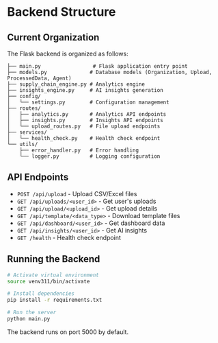 # Backend Structure

## Current Organization

The Flask backend is organized as follows:

```
├── main.py                 # Flask application entry point
├── models.py              # Database models (Organization, Upload, ProcessedData, Agent)
├── supply_chain_engine.py # Analytics engine
├── insights_engine.py     # AI insights generation
├── config/
│   └── settings.py        # Configuration management
├── routes/
│   ├── analytics.py       # Analytics API endpoints
│   ├── insights.py        # Insights API endpoints
│   └── upload_routes.py   # File upload endpoints
├── services/
│   └── health_check.py    # Health check endpoint
└── utils/
    ├── error_handler.py   # Error handling
    └── logger.py          # Logging configuration
```

## API Endpoints

- `POST /api/upload` - Upload CSV/Excel files
- `GET /api/uploads/<user_id>` - Get user's uploads
- `GET /api/upload/<upload_id>` - Get upload details
- `GET /api/template/<data_type>` - Download template files
- `GET /api/dashboard/<user_id>` - Get dashboard data
- `GET /api/insights/<user_id>` - Get AI insights
- `GET /health` - Health check endpoint

## Running the Backend

```bash
# Activate virtual environment
source venv311/bin/activate

# Install dependencies
pip install -r requirements.txt

# Run the server
python main.py
```

The backend runs on port 5000 by default.